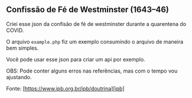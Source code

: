 ## Confissão de Fé de Westminster (1643–46)

Criei esse json da confisão de fé de westminster durante a quarentena do COVID.
 
O arquivo `example.php` fiz um exemplo consumindo o arquivo de maneira bem simples.
 
Você pode usar esse json para criar um api por exemplo.
 
OBS: Pode conter alguns erros nas referências, mas com o tempo vou ajustando.

Fonte: [https://www.ipb.org.br/ipb/doutrina][ipb]

[ipb]: https://www.ipb.org.br/ipb/doutrina